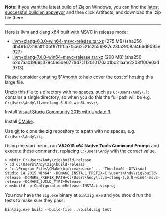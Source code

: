 **Note**: If you want the latest build of Zig on Windows, you can find the [latest successful build on appveyor](https://ci.appveyor.com/project/andrewrk/zig-d3l86/history?branch=master) and then click Artifacts, and download the .zip file there.

***

Here is llvm and clang x64 built with MSVC in release mode:

* [llvm+clang-6.0.0-win64-msvc-release.tar.xz](https://ziglang.org/deps/llvm%2bclang-6.0.0-win64-msvc-release.tar.xz) (275 MB) (sha256 db461d7319a8110bf87f1f0a7f5a62521c2b56987c23fa2908af466d9095e927)
* [llvm+clang-7.0.0-win64-msvc-release.tar.xz](https://ziglang.org/deps/llvm%2bclang-7.0.0-win64-msvc-release.tar.xz) (290 MB) (sha256 b2d7aa01969b379c0e5de6776d75112010170a01bc21aa1e2208ff00e0ad97f3)

Please consider [donating $1/month](https://www.patreon.com/andrewrk) to help cover the cost of hosting this large file.

Unzip this file to a directory with no spaces, such as `C:\Users\Andy\`. It contains a single directory, so when you do this the full path will be e.g. `C:\Users\Andy\llvm+clang-6.0.0-win64-msvc\`.

Install [Visual Studio Community 2015 with Update 3](https://my.visualstudio.com/Downloads?q=visual%20studio%202015&wt.mc_id=o~msft~vscom~older-downloads).

Install [CMake](http://cmake.org).

Use [git](https://git-scm.com/) to clone the zig repository to a path with no spaces, e.g. `C:\Users\Andy\zig`.

Using the start menu, run **VS2015 x64 Native Tools Command Prompt** and execute these commands, replacing `C:\Users\Andy` with the correct value.

```
> mkdir C:\Users\Andy\zig\build-release
> cd C:\Users\Andy\zig\build-release
> "c:\Program Files\CMake\bin\cmake.exe" .. -Thost=x64 -G"Visual Studio 14 2015 Win64" -DCMAKE_INSTALL_PREFIX=C:\Users\Andy\zig\build-release -DCMAKE_PREFIX_PATH=C:\Users\Andy\llvm+clang-6.0.0-win64-msvc-release -DCMAKE_BUILD_TYPE=Release
> msbuild -p:Configuration=Release INSTALL.vcxproj
```

You now have the `zig.exe` binary at `bin\zig.exe` and you should run the tests to make sure they pass:

```
bin\zig.exe build --build-file ..\build.zig test
```